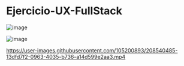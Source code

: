 # Ejercicio-UX-FullStack

![image](https://user-images.githubusercontent.com/105200893/208538645-00786889-0216-4caf-84ae-fd37686956d8.png)

![image](https://user-images.githubusercontent.com/105200893/208538714-62622480-361d-4739-8bd4-e5b8170b3c5a.png)



https://user-images.githubusercontent.com/105200893/208540485-13dfd7f2-0963-4035-b736-a14d599e2aa3.mp4

